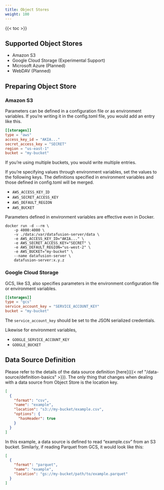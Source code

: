 ```yaml
---
title: Object Stores
weight: 100
---
```


{{< toc >}}

## Supported Object Stores

* Amazon S3
* Google Cloud Storage (Experimental Support)
* Microsoft Azure (Planned)
* WebDAV (Planned)

## Preparing Object Store

### Amazon S3

Parameters can be defined in a configuration file or as environment variables. If you’re writing it in the config.toml file, you would add an entry like this.

```toml
[[storages]]
type = "aws"
access_key_id = "AKIA..."
secret_access_key = "SECRET"
region = "us-east-1"
bucket = "my-bucket"
```

If you’re using multiple buckets, you would write multiple entries.

If you’re specifying values through environment variables, set the values to the following keys. The definitions specified in environment variables and those defined in config.toml will be merged.

* `AWS_ACCESS_KEY_ID`
* `AWS_SECRET_ACCESS_KEY`
* `AWS_DEFAULT_REGION`
* `AWS_BUCKET`

Parameters defined in environment variables are effective even in Docker.

```shell
docker run -d --rm \
    -p 4000:4000 \
    -v ./data:/var/datafusion-server/data \
    -e AWS_ACCESS_KEY_ID="AKIA..." \
    -e AWS_SECRET_ACCESS_KEY="SECRET" \
    -e AWS_DEFAULT_REGION="us-west-2" \
    -e AWS_BUCKET="my-bucket" \
    --name datafusion-server \
    datafusion-server:x.y.z
```

### Google Cloud Storage

GCS, like S3, also specifies parameters in the environment configuration file or environment variables.

```toml
[[storages]]
type = "gcs"
service_account_key = "SERVICE_ACCOUNT_KEY"
bucket = "my-bucket"
```

The `service_account_key` should be set to the JSON serialized credentials.

Likewise for environment variables,

* `GOOGLE_SERVICE_ACCOUNT_KEY`
* `GOOGLE_BUCKET`

## Data Source Definition

Please refer to the details of the data source definition [here]({{< ref "/data-source/definition-basics" >}}). The only thing that changes when dealing with a data source from Object Store is the location key.

```json
[
  {
    "format": "csv",
    "name": "example",
    "location": "s3://my-bucket/example.csv",
    "options": {
      "hasHeader": true
    }
  }
]
```

In this example, a data source is defined to read “example.csv” from an S3 bucket. Similarly, if reading Parquet from GCS, it would look like this:

```json
[
  {
    "format": "parquet",
    "name": "example",
    "location": "gs://my-bucket/path/to/example.parquet"
  }
]
```



